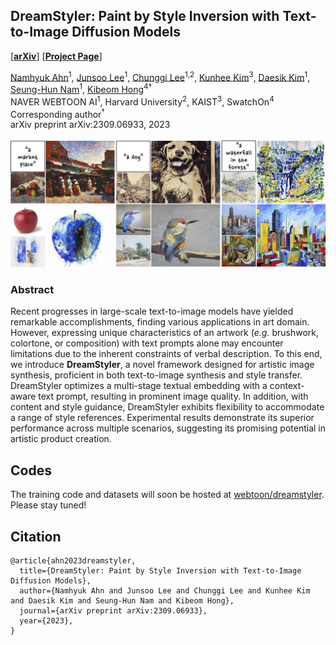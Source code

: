 ## DreamStyler: Paint by Style Inversion with Text-to-Image Diffusion Models

[[**arXiv**](https://arxiv.org/abs/2309.06933)] [[**Project Page**](https://nmhkahn.github.io/dreamstyler)]

[Namhyuk Ahn](nmhkahn.github.io)<sup>1</sup>, [Junsoo Lee](https://ssuhan.github.io/)<sup>1</sup>, [Chunggi Lee](https://chungyi347.github.io)<sup>1,2</sup>, [Kunhee Kim](https://kunheekim.xyz/)<sup>3</sup>, [Daesik Kim](https://scholar.google.com/citations?user=YUcWWbEAAAAJ)<sup>1</sup>, [Seung-Hun Nam](https://scholar.google.com/citations?user=QIjkOgEAAAAJ)<sup>1</sup>, [Kibeom Hong](https://scholar.google.com/citations?user=-imqSqoAAAAJ)<sup>4†</sup> <br>
NAVER WEBTOON AI<sup>1</sup>,  Harvard University<sup>2</sup>, KAIST<sup>3</sup>, SwatchOn<sup>4</sup> <br>
Corresponding author<sup>†</sup><br>
arXiv preprint arXiv:2309.06933, 2023

![teaser](assets/fig_teaser.jpg)

### Abstract
Recent progresses in large-scale text-to-image models have yielded remarkable accomplishments, finding various applications in art domain.
However, expressing unique characteristics of an artwork (*e.g.* brushwork, colortone, or composition) with text prompts alone may encounter limitations due to the inherent constraints of verbal description.
To this end, we introduce **DreamStyler**, a novel framework designed for artistic image synthesis, proficient in both text-to-image synthesis and style transfer.
DreamStyler optimizes a multi-stage textual embedding with a context-aware text prompt, resulting in prominent image quality.
In addition, with content and style guidance, DreamStyler exhibits flexibility to accommodate a range of style references.
Experimental results demonstrate its superior performance across multiple scenarios, suggesting its promising potential in artistic product creation.

## Codes
The training code and datasets will soon be hosted at [webtoon/dreamstyler](https://github.com/webtoon/dreamstyler). Please stay tuned!

## Citation
```
@article{ahn2023dreamstyler,
  title={DreamStyler: Paint by Style Inversion with Text-to-Image Diffusion Models}, 
  author={Namhyuk Ahn and Junsoo Lee and Chunggi Lee and Kunhee Kim and Daesik Kim and Seung-Hun Nam and Kibeom Hong},
  journal={arXiv preprint arXiv:2309.06933},
  year={2023},
}
```


